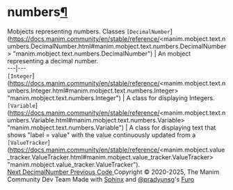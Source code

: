 # numbers[¶](https://docs.manim.community/en/stable/reference/<#module-manim.mobject.text.numbers> "Link to this heading")
Mobjects representing numbers.
Classes
`[DecimalNumber`](https://docs.manim.community/en/stable/reference/<manim.mobject.text.numbers.DecimalNumber.html#manim.mobject.text.numbers.DecimalNumber> "manim.mobject.text.numbers.DecimalNumber") | An mobject representing a decimal number.  
---|---  
`[Integer`](https://docs.manim.community/en/stable/reference/<manim.mobject.text.numbers.Integer.html#manim.mobject.text.numbers.Integer> "manim.mobject.text.numbers.Integer") | A class for displaying Integers.  
`[Variable`](https://docs.manim.community/en/stable/reference/<manim.mobject.text.numbers.Variable.html#manim.mobject.text.numbers.Variable> "manim.mobject.text.numbers.Variable") | A class for displaying text that shows "label = value" with the value continuously updated from a `[ValueTracker`](https://docs.manim.community/en/stable/reference/<manim.mobject.value_tracker.ValueTracker.html#manim.mobject.value_tracker.ValueTracker> "manim.mobject.value_tracker.ValueTracker").  
[ Next DecimalNumber ](https://docs.manim.community/en/stable/reference/<manim.mobject.text.numbers.DecimalNumber.html>) [ Previous Code ](https://docs.manim.community/en/stable/reference/<manim.mobject.text.code_mobject.Code.html>)
Copyright © 2020-2025, The Manim Community Dev Team 
Made with [Sphinx](https://docs.manim.community/en/stable/reference/<https:/www.sphinx-doc.org/>) and [@pradyunsg](https://docs.manim.community/en/stable/reference/<https:/pradyunsg.me>)'s [Furo](https://docs.manim.community/en/stable/reference/<https:/github.com/pradyunsg/furo>)
